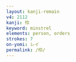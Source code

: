 ```yaml
---
layout: kanji-remain
v4: 2112
kanji: 伶
keyword: minstrel
elements: person, orders
strokes: 7
on-yomi: レイ
permalink: /伶/
---
```






